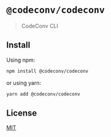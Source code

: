 # `@codeconv/codeconv`

> CodeConv CLI

## Install

Using npm:

```bash
npm install @codeconv/codeconv
```

or using yarn:

```bash
yarn add @codeconv/codeconv
```

## License

[MIT](LICENSE)
